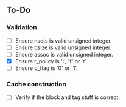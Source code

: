 ## To-Do

### Validation
- [ ] Ensure nsets is valid unsigned integer.
- [ ] Ensure bsize is valid unsigned integer.
- [ ] Ensure assoc is valid unsigned integer.
- [x] Ensure r_policy is 'l', 'f' or 'r'. 
- [ ] Ensure o_flag is '0' or '1'.

### Cache construction

- [ ] Verify if the block and tag stuff is correct.